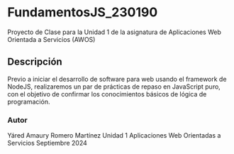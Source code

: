 # FundamentosJS_230190
Proyecto de Clase para la Unidad 1 de la asignatura de Aplicaciones Web Orientada a Servicios (AWOS)


## Descripción

Previo a iniciar el desarrollo de software para web usando el framework de NodeJS, realizaremos un par de prácticas de repaso en JavaScript puro, con el objetivo de confirmar los conocimientos básicos de lógica de programación.



### Autor
Yáred Amaury Romero Martínez
Unidad 1
Aplicaciones Web Orientadas a Servicios
Septiembre 2024